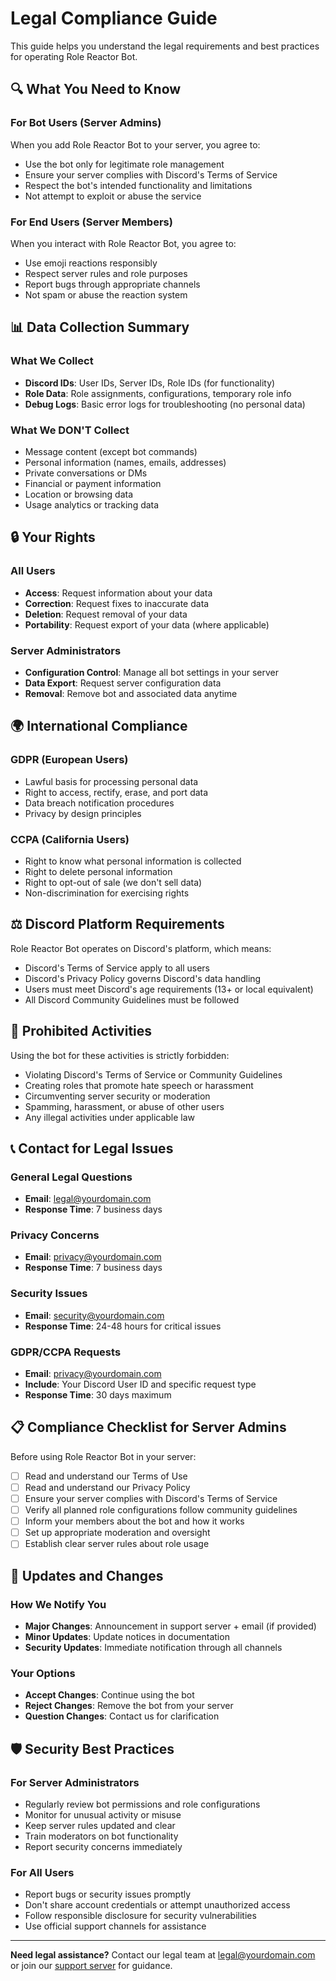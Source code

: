 # Legal Compliance Guide

This guide helps you understand the legal requirements and best practices for operating Role Reactor Bot.

## 🔍 What You Need to Know

### For Bot Users (Server Admins)
When you add Role Reactor Bot to your server, you agree to:
- Use the bot only for legitimate role management
- Ensure your server complies with Discord's Terms of Service
- Respect the bot's intended functionality and limitations
- Not attempt to exploit or abuse the service

### For End Users (Server Members)
When you interact with Role Reactor Bot, you agree to:
- Use emoji reactions responsibly
- Respect server rules and role purposes
- Report bugs through appropriate channels
- Not spam or abuse the reaction system

## 📊 Data Collection Summary

### What We Collect
- **Discord IDs**: User IDs, Server IDs, Role IDs (for functionality)
- **Role Data**: Role assignments, configurations, temporary role info
- **Debug Logs**: Basic error logs for troubleshooting (no personal data)

### What We DON'T Collect
- Message content (except bot commands)
- Personal information (names, emails, addresses)
- Private conversations or DMs
- Financial or payment information
- Location or browsing data
- Usage analytics or tracking data

## 🔒 Your Rights

### All Users
- **Access**: Request information about your data
- **Correction**: Request fixes to inaccurate data
- **Deletion**: Request removal of your data
- **Portability**: Request export of your data (where applicable)

### Server Administrators
- **Configuration Control**: Manage all bot settings in your server
- **Data Export**: Request server configuration data
- **Removal**: Remove bot and associated data anytime

## 🌍 International Compliance

### GDPR (European Users)
- Lawful basis for processing personal data
- Right to access, rectify, erase, and port data
- Data breach notification procedures
- Privacy by design principles

### CCPA (California Users)
- Right to know what personal information is collected
- Right to delete personal information
- Right to opt-out of sale (we don't sell data)
- Non-discrimination for exercising rights

## ⚖️ Discord Platform Requirements

Role Reactor Bot operates on Discord's platform, which means:
- Discord's Terms of Service apply to all users
- Discord's Privacy Policy governs Discord's data handling
- Users must meet Discord's age requirements (13+ or local equivalent)
- All Discord Community Guidelines must be followed

## 🚨 Prohibited Activities

Using the bot for these activities is strictly forbidden:
- Violating Discord's Terms of Service or Community Guidelines
- Creating roles that promote hate speech or harassment
- Circumventing server security or moderation
- Spamming, harassment, or abuse of other users
- Any illegal activities under applicable law

## 📞 Contact for Legal Issues

### General Legal Questions
- **Email**: legal@yourdomain.com
- **Response Time**: 7 business days

### Privacy Concerns
- **Email**: privacy@yourdomain.com
- **Response Time**: 7 business days

### Security Issues
- **Email**: security@yourdomain.com
- **Response Time**: 24-48 hours for critical issues

### GDPR/CCPA Requests
- **Email**: privacy@yourdomain.com
- **Include**: Your Discord User ID and specific request type
- **Response Time**: 30 days maximum

## 📋 Compliance Checklist for Server Admins

Before using Role Reactor Bot in your server:

- [ ] Read and understand our Terms of Use
- [ ] Read and understand our Privacy Policy
- [ ] Ensure your server complies with Discord's Terms of Service
- [ ] Verify all planned role configurations follow community guidelines
- [ ] Inform your members about the bot and how it works
- [ ] Set up appropriate moderation and oversight
- [ ] Establish clear server rules about role usage

## 🔄 Updates and Changes

### How We Notify You
- **Major Changes**: Announcement in support server + email (if provided)
- **Minor Updates**: Update notices in documentation
- **Security Updates**: Immediate notification through all channels

### Your Options
- **Accept Changes**: Continue using the bot
- **Reject Changes**: Remove the bot from your server
- **Question Changes**: Contact us for clarification

## 🛡️ Security Best Practices

### For Server Administrators
- Regularly review bot permissions and role configurations
- Monitor for unusual activity or misuse
- Keep server rules updated and clear
- Train moderators on bot functionality
- Report security concerns immediately

### For All Users
- Report bugs or security issues promptly
- Don't share account credentials or attempt unauthorized access
- Follow responsible disclosure for security vulnerabilities
- Use official support channels for assistance

---

**Need legal assistance?** Contact our legal team at legal@yourdomain.com or join our [support server](https://discord.gg/your-invite) for guidance.

